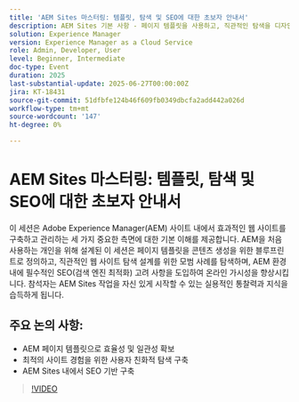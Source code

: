 ```yaml
---
title: 'AEM Sites 마스터링: 템플릿, 탐색 및 SEO에 대한 초보자 안내서'
description: AEM Sites 기본 사항 - 페이지 템플릿을 사용하고, 직관적인 탐색을 디자인하고, 주요 SEO 사례를 적용하여 가시성과 사이트 성능을 향상시키는 방법에 대해 알아봅니다.
solution: Experience Manager
version: Experience Manager as a Cloud Service
role: Admin, Developer, User
level: Beginner, Intermediate
doc-type: Event
duration: 2025
last-substantial-update: 2025-06-27T00:00:00Z
jira: KT-18431
source-git-commit: 51dfbfe124b46f609fb0349dbcfa2add442a026d
workflow-type: tm+mt
source-wordcount: '147'
ht-degree: 0%

---
```



# AEM Sites 마스터링: 템플릿, 탐색 및 SEO에 대한 초보자 안내서

이 세션은 Adobe Experience Manager(AEM) 사이트 내에서 효과적인 웹 사이트를 구축하고 관리하는 세 가지 중요한 측면에 대한 기본 이해를 제공합니다. AEM을 처음 사용하는 개인을 위해 설계된 이 세션은 페이지 템플릿을 콘텐츠 생성을 위한 블루프린트로 정의하고, 직관적인 웹 사이트 탐색 설계를 위한 모범 사례를 탐색하며, AEM 환경 내에 필수적인 SEO(검색 엔진 최적화) 고려 사항을 도입하여 온라인 가시성을 향상시킵니다. 참석자는 AEM Sites 작업을 자신 있게 시작할 수 있는 실용적인 통찰력과 지식을 습득하게 됩니다.

## 주요 논의 사항:

* AEM 페이지 템플릿으로 효율성 및 일관성 확보
* 최적의 사이트 경험을 위한 사용자 친화적 탐색 구축
* AEM Sites 내에서 SEO 기반 구축

>[!VIDEO](https://video.tv.adobe.com/v/3464322/?learn=on&enablevpops&captions=kor)
